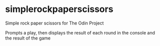 # simplerockpaperscissors
Simple rock paper scissors for The Odin Project

Prompts a play, then displays the result of each round in the console and the result of the game
